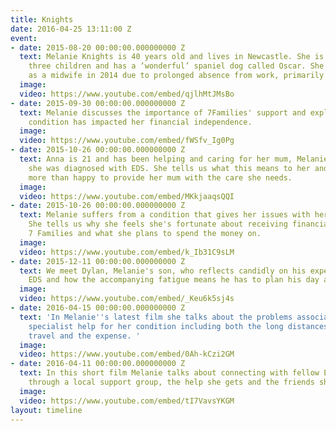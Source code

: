 ```yaml
---
title: Knights
date: 2016-04-25 13:11:00 Z
event:
- date: 2015-08-20 00:00:00.000000000 Z
  text: Melanie Knights is 40 years old and lives in Newcastle. She is married with
    three children and has a ‘wonderful’ spaniel dog called Oscar. She lost her job
    as a midwife in 2014 due to prolonged absence from work, primarily caused by arthritis.
  image: 
  video: https://www.youtube.com/embed/qjlhMtJMsBo
- date: 2015-09-30 00:00:00.000000000 Z
  text: Melanie discusses the importance of 7Families' support and explain how her
    condition has impacted her financial independence.
  image: 
  video: https://www.youtube.com/embed/fWSfv_Ig0Pg
- date: 2015-10-26 00:00:00.000000000 Z
  text: Anna is 21 and has been helping and caring for her mum, Melanie, ever since
    she was diagnosed with EDS. She tells us what this means to her and why she's
    more than happy to provide her mum with the care she needs.
  image: 
  video: https://www.youtube.com/embed/MKkjaaqsQQI
- date: 2015-10-26 00:00:00.000000000 Z
  text: Melanie suffers from a condition that gives her issues with her mobility.
    She tells us why she feels she's fortunate about receiving financial support from
    7 Families and what she plans to spend the money on.
  image: 
  video: https://www.youtube.com/embed/k_Ib31C9sLM
- date: 2015-12-11 00:00:00.000000000 Z
  text: We meet Dylan, Melanie's son, who reflects candidly on his experience with
    EDS and how the accompanying fatigue means he has to plan his day accordingly.
  image: 
  video: https://www.youtube.com/embed/_Keu6k5sj4s
- date: 2016-04-15 00:00:00.000000000 Z
  text: 'In Melanie''s latest film she talks about the problems associated with getting
    specialist help for her condition including both the long distances she had to
    travel and the expense. '
  image: 
  video: https://www.youtube.com/embed/0Ah-kCzi2GM
- date: 2016-04-11 00:00:00.000000000 Z
  text: In this short film Melanie talks about connecting with fellow EDS patients
    through a local support group, the help she gets and the friends she has made.
  image: 
  video: https://www.youtube.com/embed/tI7VavsYKGM
layout: timeline
---
```


